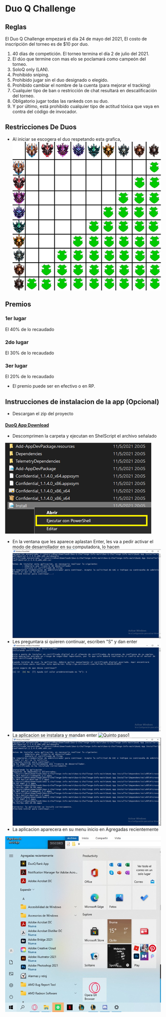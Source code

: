 # Duo Q Challenge
## Reglas
El Duo Q Challenge empezará el día 24 de mayo del 2021, El costo de inscripción del torneo es de $10 por duo.

1. 40 días de competición. El torneo termina el día 2 de julio del 2021. 
2. El dúo que termine con mas elo se poclamará como campeón del torneo. 
3. SoloQ only (LAN).
4. Prohibido sniping.
5. Prohibido jugar sin el duo designado o elegido.
6. Prohibido cambiar el nombre de la cuenta (para mejorar el tracking)
7. Cualquier tipo de ban o restricción de chat resultará en descalificación del torneo. 
8. Obligatorio jugar todas las rankeds con su duo.
9. Y por último, está prohibido cualquier tipo de actitud tóxica que vaya en contra del código de invocador.
## Restricciones De Duos
- Al iniciar se escogera el duo respetando esta grafica, 
![Ranked Restrictions](https://github.com/Nselb/Duo-Q-Challenge-Info/blob/main/Assets/RestriccionesElo.png)
## Premios
### 1er lugar
El 40% de lo recaudado
### 2do lugar 
El 30% de lo recaudado
### 3er lugar 
El 20% de lo recaudado
- El premio puede ser en efectivo o en RP. 
## Instrucciones de instalacion de la app (Opcional)
- Descargan el zip del proyecto

#### [DuoQ App Download](https://downgit.github.io/#/home?url=https://github.com/Nselb/Duo-Q-Challenge-Info/tree/main/DuoQ%20App "DuoQ App Installer")
- Descomprimen la carpeta y ejecutan en ShelScript el archivo señalado

![Segundo paso](https://github.com/Nselb/Duo-Q-Challenge-Info/blob/main/Assets/Screen2.png)
- En la ventana que les aparece aplastan Enter, les va a pedir activar el modo de desarrollador en su computadora, lo hacen
![Tercer paso](https://github.com/Nselb/Duo-Q-Challenge-Info/blob/main/Assets/Screen4.jpg)
- Les preguntara si quieren continuar, escriben "S" y dan enter
![Cuarto paso](https://github.com/Nselb/Duo-Q-Challenge-Info/blob/main/Assets/Screen5.jpg)
- La aplicacion se instalara y mandan enter
![Quinto paso1](https://user-images.githubusercontent.com/70535124/118416909-70841580-b677-11eb-856f-5d7125c19df1.png)
![Quinto paso2](https://github.com/Nselb/Duo-Q-Challenge-Info/blob/main/Assets/Screen6.jpg)
- La aplicacion aparecera en su menu inicio en Agregadas recientemente

![Sexto paso](https://github.com/Nselb/Duo-Q-Challenge-Info/blob/main/Assets/Screen7.jpg)

